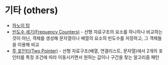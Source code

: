 # 기타 (others)
+ [하노이 탑](https://github.com/Iam-Sunghyun/javascript-algorithms/blob/main/src/algorithms/others/hanoiTower1.JS)
+ [빈도수 세기(Frequency Counters)](https://github.com/Iam-Sunghyun/javascript-algorithms/blob/main/src/algorithms/others/frequencyCounter.js) - 선형 자료구조의 요소를 하나하나 비교하는 것이 아닌, 객체를 생성해 문자열이나 배열의 요소의 빈도수를 저장하고, 그 객체들을 이용해 비교
+ [투 포인터(Two Pointer)](https://github.com/Iam-Sunghyun/javascript-algorithms/blob/main/src/algorithms/others/multiplePointer.js) -
선형 자료구조(배열, 연결리스트, 문자열)에서 2개의 포인터를 특정 조건에 따라 이동시키면서 원하는 값이나 구간을 찾는 알고리즘 패턴
